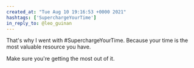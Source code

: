 ```yaml
---
created_at: "Tue Aug 10 19:16:53 +0000 2021"
hashtags: ['SuperchargeYourTime']
in_reply_to: @leo_guinan
---
```


That's why I went with #SuperchargeYourTime. Because your time is the most valuable resource you have. 

Make sure you're getting the most out of it.